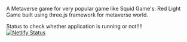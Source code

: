 A Metaverse game for very popular game like Squid Game's: Red Light Game
built using three.js framework for metaverse world.


Status to check whether application is running or not!!!! \
[![Netlify Status](https://api.netlify.com/api/v1/badges/76d609f2-9d42-4536-a892-1449f780e240/deploy-status)](https://app.netlify.com/sites/metaverse-squid-game/deploys)